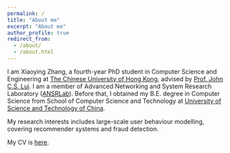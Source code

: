 ```yaml
---
permalink: /
title: "About me"
excerpt: "About me"
author_profile: true
redirect_from: 
  - /about/
  - /about.html
---
```

I am Xiaoying Zhang, a fourth-year PhD student in Computer Science and Engineering at [The Chinese University of Hong Kong](http://www.cuhk.edu.hk/english/index.html), advised by [Prof. John C.S. Lui](http://www.cse.cuhk.edu.hk/~cslui/). I am a member of Advanced Networking and System Research Laboratory ([ANSRLab](http://ansrlab.cse.cuhk.edu.hk/)). Before that, I obtained my B.E. degree in Computer Science from School of Computer Science and Technology at [University of Science and Technology of China](https://www.ustc.edu.cn/).


My research interests includes large-scale user behaviour modelling, covering recommender systems and fraud detection.

My CV is [here](https://xiaoyinggit.github.io/files/resume.pdf).

